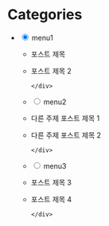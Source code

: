 
# Categories

<div class="tabmenu out-tabmenu">
  <ul>
    <li id="tab1" class="btnCon"> 
      <input type="radio" checked name="tabmenu" id="tabmenu1">
      <label for="tabmenu1">menu1</label>
      <div class="tabCon" >
        
* 포스트 제목
* 포스트 제목 2
      
      </div>
      
    </li>
    <li id="tab2" class="btnCon"><input type="radio" name="tabmenu" id="tabmenu2">
      <label for="tabmenu2">menu2</label>
      <div class="tabCon" >
      
* 다른 주제 포스트 제목 1
* 다른 주제 포스트 제목 2

      </div>
      
    </li>    
    <li id="tab3" class="btnCon"><input type="radio" name="tabmenu" id="tabmenu3">
      <label for="tabmenu3">menu3</label>
      <div class="tabCon" >

* 포스트 제목 3
* 포스트 제목 4
      
      </div>
      
    </li>
  </ul>
</div>

